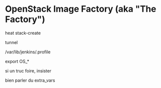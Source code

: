 # OpenStack Image Factory (aka "The Factory")


heat stack-create

tunnel

/var/lib/jenkins/.profile

export OS_*

si un truc foire, insister

bien parler du extra_vars